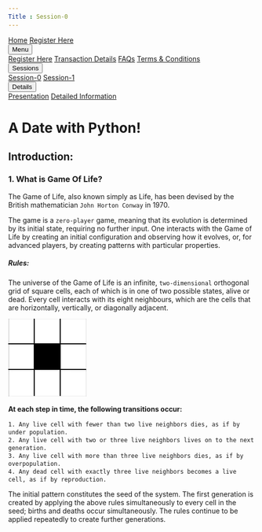 ```yaml
---
Title : Session-0
---
```


<link rel = "stylesheet" href = "style/intro.css">
 
<link rel = "stylesheet" href = "https://www.w3schools.com/w3css/4/w3.css">

<div class="w3-bar w3-light-grey">
<a href="https://greatdevelopers.github.io/ScriptCAD" class="w3-bar-item w3-button">Home</a>
<a href="https://goo.gl/forms/YeDk8IqOeDLKQOtB2" class="w3-bar-item w3-button">Register Here</a>
<div class="w3-dropdown-hover">
<button class="w3-button">Menu</button>
<div class="w3-dropdown-content w3-bar-block w3-card-4">
<a href="https://goo.gl/forms/YeDk8IqOeDLKQOtB2" class="w3-bar-item w3-button">Register Here</a>
<a href="https://greatdevelopers.github.io/ScriptCAD/Payment.html" class="w3-bar-item w3-button">Transaction Details</a>
<a href="https://greatdevelopers.github.io/ScriptCAD/FAQ.html" class="w3-bar-item w3-button">FAQs</a>
<a href="https://greatdevelopers.github.io/ScriptCAD/Terms.html" class="w3-bar-item w3-button">Terms & Conditions</a>
</div>
</div>

<div class="w3-dropdown-hover">
<button class="w3-button">Sessions</button>
<div class="w3-dropdown-content w3-bar-block w3-card-4">
<a href="https://greatdevelopers.github.io/ScriptCAD/Session0/Session0.html" class="w3-bar-item w3-button">Session-0</a>
<a href="https://surajdadral.github.io/ScriptCAD/Bishop_Tutorial.html" class="w3-bar-item w3-button">Session-1</a>
</div>
</div>

<div class="w3-dropdown-hover">
<button class="w3-button">Details</button>
<div class="w3-dropdown-content w3-bar-block w3-card-4">
<a href="http://gndec.sandcats.io:6080/shared/g4Y3_6NBU3R63B30ITG3RxbEJru1tOWOFZc4cNLKNwv" class="w3-bar-item w3-button">Presentation</a>
<a href="https://lab.gdy.club/~suraj/sphinx/build/html/GameOfLife.html" class="w3-bar-item w3-button">Detailed Information</a>
</div>
</div>

</div>

# A Date with Python!

## Introduction:

### 1. What is Game Of Life?

The Game of Life, also known simply as Life, has been devised by the British mathematician `John Horton Conway` in 1970.

The game is a `zero-player` game, meaning that its evolution is determined by its initial state, requiring no further input. One interacts with the Game of Life by creating an initial configuration and observing how it evolves, or, for advanced players, by creating patterns with particular properties. 

##### Rules:

The universe of the Game of Life is an infinite, `two-dimensional` orthogonal grid of square cells, each of which is in one of two possible states, alive or dead. Every cell interacts with its eight neighbours, which are the cells that are horizontally, vertically, or diagonally adjacent.

![Square](images/Square.png)

**At each step in time, the following transitions occur:**

	1. Any live cell with fewer than two live neighbors dies, as if by under population.
	2. Any live cell with two or three live neighbors lives on to the next generation.
	3. Any live cell with more than three live neighbors dies, as if by overpopulation.
	4. Any dead cell with exactly three live neighbors becomes a live cell, as if by reproduction.

The initial pattern constitutes the seed of the system. The first generation is created by applying the above rules simultaneously to every cell in the seed; births and deaths occur simultaneously. The rules continue to be applied repeatedly to create further generations. 
